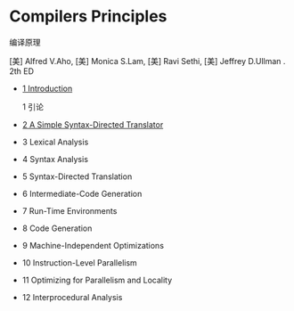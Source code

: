 # Compilers Principles

编译原理

[美] Alfred V.Aho, [美] Monica S.Lam, [美] Ravi Sethi, [美] Jeffrey D.Ullman . 2th ED

- [1 Introduction](chapter1.md)

  1 引论

- [2 A Simple Syntax-Directed Translator](chapter2.md)

- 3 Lexical Analysis

- 4 Syntax Analysis

- 5 Syntax-Directed Translation

- 6 Intermediate-Code Generation

- 7 Run-Time Environments

- 8 Code Generation

- 9 Machine-Independent Optimizations

- 10 Instruction-Level Parallelism

- 11 Optimizing for Parallelism and Locality

- 12 Interprocedural Analysis

